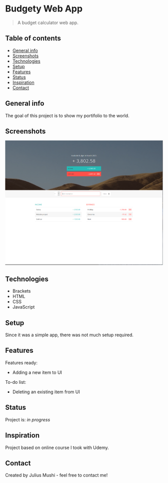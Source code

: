 # Budgety Web App
> A budget calculator web app.

## Table of contents
* [General info](#general-info)
* [Screenshots](#screenshots)
* [Technologies](#technologies)
* [Setup](#setup)
* [Features](#features)
* [Status](#status)
* [Inspiration](#inspiration)
* [Contact](#contact)

## General info
The goal of this project is to show my portifolio to the world.

## Screenshots
![Budgety](./Budgety.PNG)

## Technologies
* Brackets
* HTML
* CSS
* JavaScript


## Setup
Since it was a simple app, there was not much setup required.

## Features
Features ready:
* Adding a new item to UI

To-do list:
* Deleting an existing item from UI

## Status
Project is: _in progress_

## Inspiration
Project based on online course I took with Udemy.

## Contact
Created by Julius Mushi - feel free to contact me!
